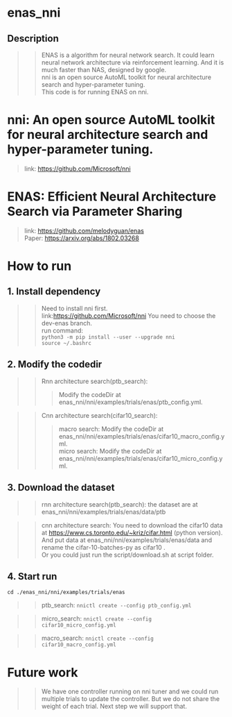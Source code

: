 # enas_nni
## Description
>>ENAS is a algorithm for neural network search. It could learn neural network architecture via reinforcement learning. And it is much faster than NAS, designed by google.  
>>nni is an open source AutoML toolkit for neural architecture search and hyper-parameter tuning.  
>>This code is for running ENAS on nni.   


# nni: An open source AutoML toolkit for neural architecture search and hyper-parameter tuning. 
>link:  https://github.com/Microsoft/nni  

# ENAS: Efficient Neural Architecture Search via Parameter Sharing
>link:  https://github.com/melodyguan/enas   
>Paper: https://arxiv.org/abs/1802.03268  

# How to run

## 1. Install dependency  
>>Need to install nni first.  
>>link:https://github.com/Microsoft/nni You need to choose the dev-enas branch.  
>>run command:   
>>`python3 -m pip install --user --upgrade nni`  
>>`source ~/.bashrc`  

## 2. Modify the codedir
>>  Rnn architecture search(ptb_search):
>>>    Modify the codeDir at enas_nni/nni/examples/trials/enas/ptb_config.yml.   
      
>>  Cnn architecture search(cifar10_search):
>>>   macro search:  Modify the codeDir at  enas_nni/nni/examples/trials/enas/cifar10_macro_config.yml.        
>>>   micro search:   Modify the codeDir at enas_nni/nni/examples/trials/enas/cifar10_micro_config.yml.    
        
## 3. Download the dataset
  
>> rnn architecture search(ptb_search):    the dataset are at enas_nni/nni/examples/trials/enas/data/ptb
    
>>  cnn architecture search:  You need to download the cifar10 data at https://www.cs.toronto.edu/~kriz/cifar.html (python version).   
And put data at  enas_nni/nni/examples/trials/enas/data and rename the cifar-10-batches-py as cifar10 .   
Or you could just run the script/download.sh at script folder.

## 4. Start run
`cd ./enas_nni/nni/examples/trials/enas`
>>ptb_search:
`
>>    nnictl create --config ptb_config.yml  
`

>>micro_search:
`
>>    nnictl create --config cifar10_micro_config.yml  
`
  
>>macro_search:
`
>>    nnictl create --config cifar10_macro_config.yml  
`

# Future work
>>We have one controller running on nni tuner and we could run multiple trials to update the controller. But we do not share the weight of each trial. Next step we will support that. 

